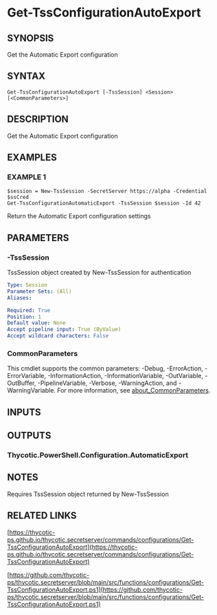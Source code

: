 # Get-TssConfigurationAutoExport

## SYNOPSIS
Get the Automatic Export configuration

## SYNTAX

```
Get-TssConfigurationAutoExport [-TssSession] <Session> [<CommonParameters>]
```

## DESCRIPTION
Get the Automatic Export configuration

## EXAMPLES

### EXAMPLE 1
```
$session = New-TssSession -SecretServer https://alpha -Credential $ssCred
Get-TssConfigurationAutomaticExport -TssSession $session -Id 42
```

Return the Automatic Export configuration settings

## PARAMETERS

### -TssSession
TssSession object created by New-TssSession for authentication

```yaml
Type: Session
Parameter Sets: (All)
Aliases:

Required: True
Position: 1
Default value: None
Accept pipeline input: True (ByValue)
Accept wildcard characters: False
```

### CommonParameters
This cmdlet supports the common parameters: -Debug, -ErrorAction, -ErrorVariable, -InformationAction, -InformationVariable, -OutVariable, -OutBuffer, -PipelineVariable, -Verbose, -WarningAction, and -WarningVariable. For more information, see [about_CommonParameters](http://go.microsoft.com/fwlink/?LinkID=113216).

## INPUTS

## OUTPUTS

### Thycotic.PowerShell.Configuration.AutomaticExport
## NOTES
Requires TssSession object returned by New-TssSession

## RELATED LINKS

[https://thycotic-ps.github.io/thycotic.secretserver/commands/configurations/Get-TssConfigurationAutoExport](https://thycotic-ps.github.io/thycotic.secretserver/commands/configurations/Get-TssConfigurationAutoExport)

[https://github.com/thycotic-ps/thycotic.secretserver/blob/main/src/functions/configurations/Get-TssConfigurationAutoExport.ps1](https://github.com/thycotic-ps/thycotic.secretserver/blob/main/src/functions/configurations/Get-TssConfigurationAutoExport.ps1)

